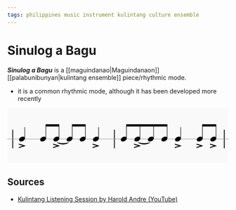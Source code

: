 ```yaml
---
tags: philippines music instrument kulintang culture ensemble
---
```


# Sinulog a Bagu

**_Sinulog a Bagu_** is a [[maguindanao|Maguindanaon]] [[palabunibunyan|kulintang ensemble]] piece/rhythmic mode.

- it is a common rhythmic mode, although it has been developed more recently

![Sinulog a Bagu rhythmic mode](../assets/sinulog-a-bagu-rhythmic-mode.png)

## Sources

- [Kulintang Listening Session by Harold Andre (YouTube)](https://www.youtube.com/watch?v=7b7iDVjvxPs)
